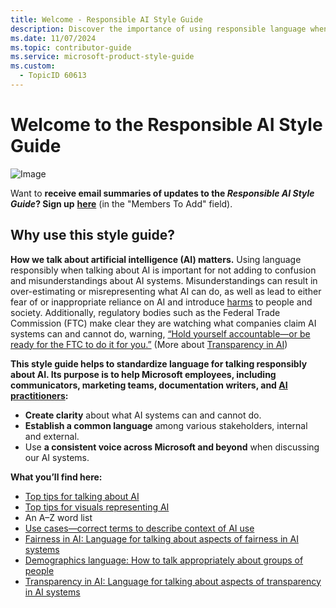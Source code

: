 ```yaml
---
title: Welcome - Responsible AI Style Guide
description: Discover the importance of using responsible language when discussing AI with the Responsible AI Style Guide. Learn how to create clarity, establish common language, and maintain a consistent voice across Microsoft and beyond. Explore top tips, word lists, and guidelines for fairness, demographics, and transparency in AI communication.
ms.date: 11/07/2024
ms.topic: contributor-guide
ms.service: microsoft-product-style-guide
ms.custom:
  - TopicID 60613
---
```



# Welcome to the Responsible AI Style Guide

![Image](~/media/1198439789.png)

Want to **receive email summaries of updates to the _Responsible AI Style Guide_? Sign up** [**here**](https://idweb.microsoft.com/IdentityManagement/aspx/groups/MyDLs.aspx?popupFromClipboard=https%3A%2F%2Fidweb.microsoft.com%2Fidentitymanagement%2Faspx%2FGroups%2FEditGroup.aspx%3Fid%3D1a0f9360-e03c-4c02-a3ca-4a11676fc03b%26UOCInitialTabName%3DGroupingMembers) (in the "Members To Add" field).

## Why use this style guide? 

**How we talk about artificial intelligence (AI) matters.**  Using language responsibly when talking about AI is important for not adding to confusion and misunderstandings about AI systems. Misunderstandings can result in over-estimating or misrepresenting what AI can do, as well as lead to either fear of or inappropriate reliance on AI and introduce [harms](~\responsible-ai-style-guide\a-z-word-list\h\harms.md) to people and society. Additionally, regulatory bodies such as the Federal Trade Commission (FTC) make clear they are watching what companies claim AI systems can and cannot do, warning,  [“Hold yourself accountable—or be ready for the FTC to do it for you.”](https://www.ftc.gov/business-guidance/blog/2021/04/aiming-truth-fairness-equity-your-companys-use-ai)  (More about  [Transparency in AI](~\responsible-ai-style-guide\transparency\transparency-in-ai.md)) 

**This style guide helps to standardize language for talking responsibly about AI. Its purpose is to help Microsoft employees, including communicators, marketing teams, documentation writers, and [AI practitioners](~\responsible-ai-style-guide\a-z-word-list\a\ai-practitioner.md):**

- **Create clarity** about what AI systems can and cannot do.
- **Establish a common language** among various stakeholders, internal and external.
- Use **a consistent voice across Microsoft and beyond** when discussing our AI systems.

**What you’ll find here:**

- [Top tips for talking about AI](~\responsible-ai-style-guide\top-tips\top-tips-for-talking-about-ai.md)
- [Top tips for visuals representing AI](~\responsible-ai-style-guide\top-tips-for-visuals-representing-ai.md)
- An A–Z word list
- [Use cases—correct terms to describe context of AI use](~\responsible-ai-style-guide\uses-ai-terms\uses-of-aiterms-for-categories-of-ai-use.md)
- [Fairness in AI: Language for talking about aspects of fairness in AI systems](~\responsible-ai-style-guide\fairness\fairness-in-ai.md)
- [Demographics language: How to talk appropriately about groups of people](~\responsible-ai-style-guide\fairness\demographics-language\demographics-language-how-to-talk-about-groups-of-people.md)
- [Transparency in AI: Language for talking about aspects of transparency in AI systems](~\responsible-ai-style-guide\transparency\transparency-in-ai.md)